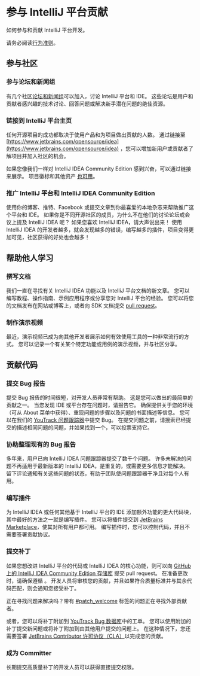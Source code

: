 # 参与 IntelliJ 平台贡献

<!-- Copyright 2000-2023 JetBrains s.r.o. and other contributors. Use of this source code is governed by the Apache 2.0 license that can be found in the LICENSE file. -->

<tldr>如何参与和贡献 IntelliJ 平台开发。</tldr>

请务必阅读[行为准则](intellij-sdk-docs-original_CODE_OF_CONDUCT.md)。

## 参与社区

### 参与论坛和新闻组

有几个社区[论坛和新闻组](https://intellij-support.jetbrains.com/hc/en-us/community/topics)可以加入，讨论 IntelliJ 平台和 IDE。
这些论坛是用户和贡献者感兴趣的技术讨论、回答问题或解决新手潜在问题的绝佳资源。

### 链接到 IntelliJ 平台主页

任何开源项目的成功都取决于使用产品和为项目做出贡献的人数。
通过链接至 [https://www.jetbrains.com/opensource/idea](https://www.jetbrains.com/opensource/idea) ，您可以增加新用户或贡献者了解项目并加入社区的机会。

如果您像我们一样对 IntelliJ IDEA Community Edition 感到兴奋，可以通过链接来展示。
项目徽标和其他资产 [也可用](https://www.jetbrains.com/company/brand/logos/)。

### 推广 IntelliJ 平台和 IntelliJ IDEA Community Edition

使用你的博客、推特、Facebook 或提交文章到你最喜爱的本地杂志来帮助推广这个平台和 IDE。
如果你是不同开源社区的成员，为什么不在他们的讨论论坛或会议上提及 IntelliJ IDEA 呢？
如果您喜欢 IntelliJ IDEA，请大声说出来！
使用 IntelliJ IDEA 的开发者越多，就会发现越多的错误，编写越多的插件，项目变得更加可见，社区获得的好处也会越多！

## 帮助他人学习

### 撰写文档

我们一直在寻找有关 IntelliJ IDEA 功能以及 IntelliJ 平台文档的新文章。
您可以编写教程、操作指南、示例应用程序或分享您对 IntelliJ 平台的经验。
您可以将您的文档发布在网站或博客上，或者向 SDK 文档提交 [pull request](intellij-sdk-docs-original_CONTRIBUTING.md)。

### 制作演示视频

最近，演示视频已成为向其他开发者展示如何有效使用工具的一种非常流行的方式。
您可以记录一个有关某个特定功能或用例的演示视频，并与社区分享。

## 贡献代码

### 提交 Bug 报告

提交 Bug 报告的时间很短，对开发人员非常有帮助。
这是您可以做出的最简单的贡献之一。
当您发现 IDE 或平台存在问题时，请报告它。
确保提供关于您的环境（可从 <ui-path>About</ui-path> 菜单中获得）、重现问题的步骤以及问题的书面描述等信息。
您可以在我们的 [YouTrack 问题跟踪器](https://youtrack.jetbrains.com/issues/IDEA)中提交 Bug。
在提交问题之前，请搜索已经提交的描述相同问题的问题，并如果找到一个，可以投票支持它。

### 协助整理现有的 Bug 报告

多年来，用户已向 IntelliJ IDEA 问题跟踪器提交了数千个问题。
许多未解决的问题不再适用于最新版本的 IntelliJ IDEA，是重复的，或需要更多信息才能解决。
留下评论通知有关这些问题的状态，有助于团队使问题跟踪器干净且对每个人有用。

### 编写插件

为 IntelliJ IDEA 或任何其他基于 IntelliJ 平台的 IDE 添加额外功能的更大代码块，其中最好的方法之一就是编写插件。
您可以将插件提交到 [JetBrains Marketplace](https://plugins.jetbrains.com/)，使其对所有用户都可用。
编写插件时，您可以控制代码，并且不需要签署贡献协议。

### 提交补丁

如果您想改进 IntelliJ 平台的代码或 IntelliJ IDEA 的核心功能，则可以向 [GitHub 上的 IntelliJ IDEA Community Edition 存储库](https://github.com/JetBrains/intellij-community) 提交 pull request。
在准备更改时，请确保遵循 [](intellij_coding_guidelines.md)。
开发人员将审核您的贡献，并且如果符合质量标准并与其余代码匹配，则会通知您接受补丁。

正在寻找问题来解决吗？带有 [#patch_welcome](https://youtrack.jetbrains.com/issues/IDEA?q=%23patch_welcome%20%23unresolved) 标签的问题正在寻找外部贡献者。

或者，您可以将补丁附加到 [YouTrack Bug 数据库](https://youtrack.jetbrains.com/issues/IDEA)中的工单。
您可以使用附加的补丁提交新问题或将补丁附加到由其他用户提交的问题上。
在这种情况下，您还需要签署 [JetBrains Contributor 许可协议（CLA）](https://www.jetbrains.com/agreements/cla/)以完成您的贡献。

### 成为 Committer

长期提交高质量补丁的开发人员可以获得直接提交权限。
